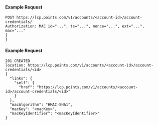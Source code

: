 #### Example Request

    POST https://lcp.points.com/v1/accounts/<account-id>/account-credentials/
    Authorization: MAC id="...", ts="...", nonce="...", ext="...", mac="..."
    {
    }

#### Example Request

    201 CREATED
    location: https://lcp.points.com/v1/accounts/<account-id>/account-credentials/<id>
    {
      "links": {
        "self": {
          "href": "https://lcp.points.com/v1/accounts/<account-id>/account-credentials/<id>"
        }
      },
      "macAlgorithm": "HMAC-SHA1",
      "macKey": "<macKey>",
      "macKeyIdentifier": "<macKeyIdentifier>"
    }


